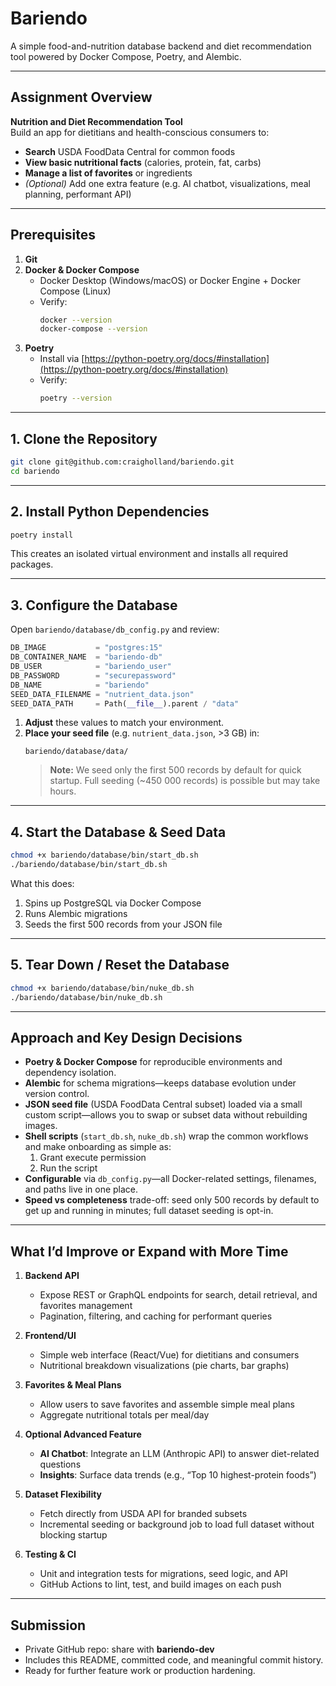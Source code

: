 # Bariendo

A simple food-and-nutrition database backend and diet recommendation tool powered by Docker Compose, Poetry, and Alembic.

---

## Assignment Overview

**Nutrition and Diet Recommendation Tool**  
Build an app for dietitians and health-conscious consumers to:
- **Search** USDA FoodData Central for common foods  
- **View basic nutritional facts** (calories, protein, fat, carbs)  
- **Manage a list of favorites** or ingredients  
- _(Optional)_ Add one extra feature (e.g. AI chatbot, visualizations, meal planning, performant API)

---

## Prerequisites

1. **Git**  
2. **Docker & Docker Compose**  
   - Docker Desktop (Windows/macOS) or Docker Engine + Docker Compose (Linux)  
   - Verify:
     ```bash
     docker --version
     docker-compose --version
     ```
3. **Poetry**  
   - Install via [https://python-poetry.org/docs/#installation](https://python-poetry.org/docs/#installation)  
   - Verify:
     ```bash
     poetry --version
     ```

---

## 1. Clone the Repository

```bash
git clone git@github.com:craigholland/bariendo.git
cd bariendo
```

---

## 2. Install Python Dependencies

```bash
poetry install
```

This creates an isolated virtual environment and installs all required packages.

---

## 3. Configure the Database

Open `bariendo/database/db_config.py` and review:

```python
DB_IMAGE           = "postgres:15"
DB_CONTAINER_NAME  = "bariendo-db"
DB_USER            = "bariendo_user"
DB_PASSWORD        = "securepassword"
DB_NAME            = "bariendo"
SEED_DATA_FILENAME = "nutrient_data.json"
SEED_DATA_PATH     = Path(__file__).parent / "data"
```

1. **Adjust** these values to match your environment.  
2. **Place your seed file** (e.g. `nutrient_data.json`, >3 GB) in:
   ```
   bariendo/database/data/
   ```
   > **Note:** We seed only the first 500 records by default for quick startup. Full seeding (~450 000 records) is possible but may take hours.

---

## 4. Start the Database & Seed Data

```bash
chmod +x bariendo/database/bin/start_db.sh
./bariendo/database/bin/start_db.sh
```

What this does:
1. Spins up PostgreSQL via Docker Compose  
2. Runs Alembic migrations  
3. Seeds the first 500 records from your JSON file

---

## 5. Tear Down / Reset the Database

```bash
chmod +x bariendo/database/bin/nuke_db.sh
./bariendo/database/bin/nuke_db.sh
```

---

## Approach and Key Design Decisions

- **Poetry & Docker Compose** for reproducible environments and dependency isolation.  
- **Alembic** for schema migrations—keeps database evolution under version control.  
- **JSON seed file** (USDA FoodData Central subset) loaded via a small custom script—allows you to swap or subset data without rebuilding images.  
- **Shell scripts** (`start_db.sh`, `nuke_db.sh`) wrap the common workflows and make onboarding as simple as:
  1. Grant execute permission  
  2. Run the script  
- **Configurable** via `db_config.py`—all Docker-related settings, filenames, and paths live in one place.  
- **Speed vs completeness** trade-off: seed only 500 records by default to get up and running in minutes; full dataset seeding is opt-in.

---

## What I’d Improve or Expand with More Time

1. **Backend API**  
   - Expose REST or GraphQL endpoints for search, detail retrieval, and favorites management  
   - Pagination, filtering, and caching for performant queries  

2. **Frontend/UI**  
   - Simple web interface (React/Vue) for dietitians and consumers  
   - Nutritional breakdown visualizations (pie charts, bar graphs)  

3. **Favorites & Meal Plans**  
   - Allow users to save favorites and assemble simple meal plans  
   - Aggregate nutritional totals per meal/day  

4. **Optional Advanced Feature**  
   - **AI Chatbot**: Integrate an LLM (Anthropic API) to answer diet-related questions  
   - **Insights**: Surface data trends (e.g., “Top 10 highest-protein foods”)  

5. **Dataset Flexibility**  
   - Fetch directly from USDA API for branded subsets  
   - Incremental seeding or background job to load full dataset without blocking startup  

6. **Testing & CI**  
   - Unit and integration tests for migrations, seed logic, and API  
   - GitHub Actions to lint, test, and build images on each push

---

## Submission

- Private GitHub repo: share with **bariendo-dev**  
- Includes this README, committed code, and meaningful commit history.  
- Ready for further feature work or production hardening.

